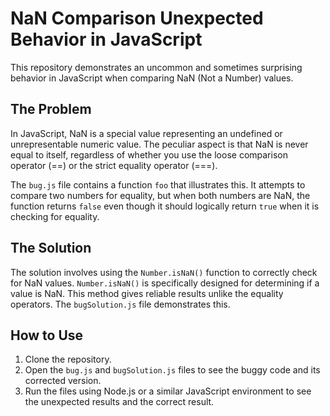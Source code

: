 # NaN Comparison Unexpected Behavior in JavaScript

This repository demonstrates an uncommon and sometimes surprising behavior in JavaScript when comparing NaN (Not a Number) values.

## The Problem

In JavaScript, NaN is a special value representing an undefined or unrepresentable numeric value.  The peculiar aspect is that NaN is never equal to itself, regardless of whether you use the loose comparison operator (==) or the strict equality operator (===).

The `bug.js` file contains a function `foo` that illustrates this. It attempts to compare two numbers for equality, but when both numbers are NaN, the function returns `false` even though it should logically return `true` when it is checking for equality.

## The Solution

The solution involves using the `Number.isNaN()` function to correctly check for NaN values.  `Number.isNaN()` is specifically designed for determining if a value is NaN. This method gives reliable results unlike the equality operators. The `bugSolution.js` file demonstrates this.

## How to Use

1. Clone the repository.
2. Open the `bug.js` and `bugSolution.js` files to see the buggy code and its corrected version.
3. Run the files using Node.js or a similar JavaScript environment to see the unexpected results and the correct result.